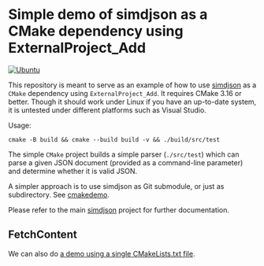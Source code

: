 # Simple demo of simdjson as a CMake dependency using ExternalProject_Add
[![Ubuntu](https://github.com/simdjson/cmakedemo_externalproject/actions/workflows/ubuntu.yml/badge.svg)](https://github.com/simdjson/cmakedemo_externalproject/actions/workflows/ubuntu.yml)

This repository is meant to serve as an example of how to use [simdjson](https://github.com/simdjson/simdjson) as a `CMake` dependency using `ExternalProject_Add`. It requires CMake 3.16 or better. Though it should work under Linux if you have an up-to-date system, it is untested under different platforms such as Visual Studio.

Usage:

```
cmake -B build && cmake --build build -v && ./build/src/test
```

The simple `CMake` project builds a simple parser (`./src/test`) which can parse a given JSON document (provided as a command-line parameter) and determine whether it is valid JSON.


A simpler approach is to use simdjson as Git submodule, or just as subdirectory. See [cmakedemo](https://github.com/simdjson/cmakedemo).

Please refer to the main [simdjson](https://github.com/simdjson/simdjson) project for further documentation.


## FetchContent

We can also do [a demo using a single CMakeLists.txt file](https://github.com/simdjson/cmake_demo_single_file).
